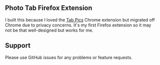 ## Photo Tab Firefox Extension

I built this because I loved the [Tab Pics](http://tab.pics/) Chrome extension but migrated off Chrome due to privacy concerns. It's my first Firefox extension so it may not be that well-designed but works for me.

## Support

Please use GitHub issues for any problems or feature requests.